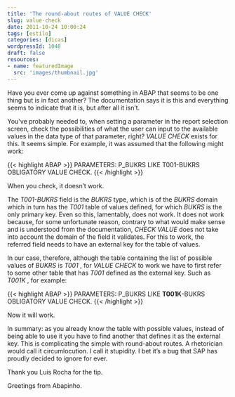 ```yaml
---
title: 'The round-about routes of VALUE CHECK'
slug: value-check
date: 2011-10-24 10:00:24
tags: [estilo]
categories: [dicas]
wordpressId: 1048
draft: false
resources:
- name: featuredImage
  src: 'images/thumbnail.jpg'
---
```

Have you ever come up against something in ABAP that seems to be one thing but is in fact another? The documentation says it is this and everything seems to indicate that it is, but after all it isn’t.

You've probably needed to, when setting a parameter in the report selection screen, check the possibilities of what the user can input to the available values in the data type of that parameter, right? _VALUE CHECK_ exists for this.
It seems simple. For example, it was assumed that the following might work:


{{< highlight ABAP >}}
PARAMETERS: P_BUKRS LIKE T001-BUKRS OBLIGATORY VALUE CHECK.
{{< /highlight >}}

When you check, it doesn’t work.

The _T001-BUKRS_ field is the _BUKRS_ type, which is of the _BUKRS_ domain which in turn has the _T001_ table of values defined, for which _BUKRS_ is the only primary key.
Even so this, lamentably, does not work. It does not work because, for some unfortunate reason, contrary to what would make sense and is understood from the documentation, _CHECK VALUE_ does not take into account the domain of the field it validates. For this to work, the referred field needs to have an external key for the table of values.

In our case, therefore, although the table containing the list of possible values of _BUKRS_ is _T001_ , for _VALUE CHECK_ to work we have to first refer to some other table that has _T001_ defined as the external key.
Such as _T001K_ , for example:


{{< highlight ABAP >}}
PARAMETERS: P_BUKRS LIKE <strong>T001K</strong>-BUKRS OBLIGATORY VALUE CHECK.
{{< /highlight >}}

Now it will work.

In summary: as you already know the table with possible values, instead of being able to use it you have to find another that defines it as the external key. This is complicating the simple with round-about routes. A rhetorician would call it circumlocution. I call it stupidity. I bet it’s a bug that SAP has proudly decided to ignore for ever.

Thank you Luís Rocha for the tip.

Greetings from Abapinho.
